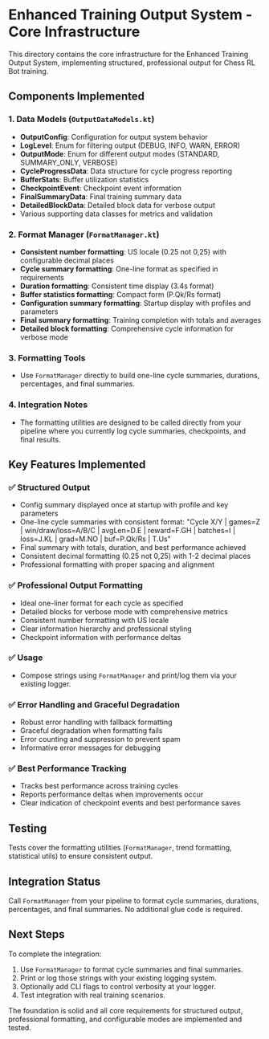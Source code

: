 # Enhanced Training Output System - Core Infrastructure

This directory contains the core infrastructure for the Enhanced Training Output System, implementing structured, professional output for Chess RL Bot training.

## Components Implemented

### 1. Data Models (`OutputDataModels.kt`)
- **OutputConfig**: Configuration for output system behavior
- **LogLevel**: Enum for filtering output (DEBUG, INFO, WARN, ERROR)
- **OutputMode**: Enum for different output modes (STANDARD, SUMMARY_ONLY, VERBOSE)
- **CycleProgressData**: Data structure for cycle progress reporting
- **BufferStats**: Buffer utilization statistics
- **CheckpointEvent**: Checkpoint event information
- **FinalSummaryData**: Final training summary data
- **DetailedBlockData**: Detailed block data for verbose output
- Various supporting data classes for metrics and validation

### 2. Format Manager (`FormatManager.kt`)
- **Consistent number formatting**: US locale (0.25 not 0,25) with configurable decimal places
- **Cycle summary formatting**: One-line format as specified in requirements
- **Duration formatting**: Consistent time display (3.4s format)
- **Buffer statistics formatting**: Compact form (P.Qk/Rs format)
- **Configuration summary formatting**: Startup display with profiles and parameters
- **Final summary formatting**: Training completion with totals and averages
- **Detailed block formatting**: Comprehensive cycle information for verbose mode

### 3. Formatting Tools
- Use `FormatManager` directly to build one-line cycle summaries, durations, percentages, and final summaries.

### 4. Integration Notes
- The formatting utilities are designed to be called directly from your pipeline where you currently log cycle summaries, checkpoints, and final results.

## Key Features Implemented

### ✅ Structured Output
- Config summary displayed once at startup with profile and key parameters
- One-line cycle summaries with consistent format: "Cycle X/Y | games=Z | win/draw/loss=A/B/C | avgLen=D.E | reward=F.GH | batches=I | loss=J.KL | grad=M.NO | buf=P.Qk/Rs | T.Us"
- Final summary with totals, duration, and best performance achieved
- Consistent decimal formatting (0.25 not 0,25) with 1-2 decimal places
- Professional formatting with proper spacing and alignment

### ✅ Professional Output Formatting
- Ideal one-liner format for each cycle as specified
- Detailed blocks for verbose mode with comprehensive metrics
- Consistent number formatting with US locale
- Clear information hierarchy and professional styling
- Checkpoint information with performance deltas

### ✅ Usage
- Compose strings using `FormatManager` and print/log them via your existing logger.

### ✅ Error Handling and Graceful Degradation
- Robust error handling with fallback formatting
- Graceful degradation when formatting fails
- Error counting and suppression to prevent spam
- Informative error messages for debugging

### ✅ Best Performance Tracking
- Tracks best performance across training cycles
- Reports performance deltas when improvements occur
- Clear indication of checkpoint events and best performance saves

## Testing

Tests cover the formatting utilities (`FormatManager`, trend formatting, statistical utils) to ensure consistent output.

## Integration Status

Call `FormatManager` from your pipeline to format cycle summaries, durations, percentages, and final summaries. No additional glue code is required.

## Next Steps

To complete the integration:

1. Use `FormatManager` to format cycle summaries and final summaries.
2. Print or log those strings with your existing logging system.
3. Optionally add CLI flags to control verbosity at your logger.
4. Test integration with real training scenarios.

The foundation is solid and all core requirements for structured output, professional formatting, and configurable modes are implemented and tested.
